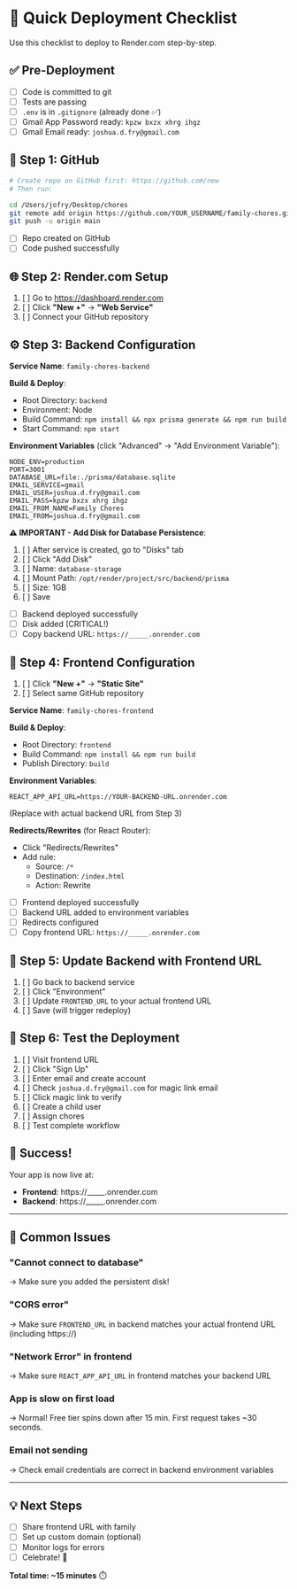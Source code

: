 # 🚀 Quick Deployment Checklist

Use this checklist to deploy to Render.com step-by-step.

## ✅ Pre-Deployment

- [ ] Code is committed to git
- [ ] Tests are passing
- [ ] `.env` is in `.gitignore` (already done ✅)
- [ ] Gmail App Password ready: `kpzw bxzx xhrg ihgz`
- [ ] Gmail Email ready: `joshua.d.fry@gmail.com`

## 📝 Step 1: GitHub

```bash
# Create repo on GitHub first: https://github.com/new
# Then run:

cd /Users/jofry/Desktop/chores
git remote add origin https://github.com/YOUR_USERNAME/family-chores.git
git push -u origin main
```

- [ ] Repo created on GitHub
- [ ] Code pushed successfully

## 🌐 Step 2: Render.com Setup

1. [ ] Go to https://dashboard.render.com
2. [ ] Click **"New +"** → **"Web Service"**
3. [ ] Connect your GitHub repository

## ⚙️ Step 3: Backend Configuration

**Service Name**: `family-chores-backend`

**Build & Deploy**:

- Root Directory: `backend`
- Environment: Node
- Build Command: `npm install && npx prisma generate && npm run build`
- Start Command: `npm start`

**Environment Variables** (click "Advanced" → "Add Environment Variable"):

```
NODE_ENV=production
PORT=3001
DATABASE_URL=file:./prisma/database.sqlite
EMAIL_SERVICE=gmail
EMAIL_USER=joshua.d.fry@gmail.com
EMAIL_PASS=kpzw bxzx xhrg ihgz
EMAIL_FROM_NAME=Family Chores
EMAIL_FROM=joshua.d.fry@gmail.com
```

**⚠️ IMPORTANT - Add Disk for Database Persistence**:

1. [ ] After service is created, go to "Disks" tab
2. [ ] Click "Add Disk"
3. [ ] Name: `database-storage`
4. [ ] Mount Path: `/opt/render/project/src/backend/prisma`
5. [ ] Size: 1GB
6. [ ] Save

- [ ] Backend deployed successfully
- [ ] Disk added (CRITICAL!)
- [ ] Copy backend URL: `https://_____.onrender.com`

## 🎨 Step 4: Frontend Configuration

1. [ ] Click **"New +"** → **"Static Site"**
2. [ ] Select same GitHub repository

**Service Name**: `family-chores-frontend`

**Build & Deploy**:

- Root Directory: `frontend`
- Build Command: `npm install && npm run build`
- Publish Directory: `build`

**Environment Variables**:

```
REACT_APP_API_URL=https://YOUR-BACKEND-URL.onrender.com
```

(Replace with actual backend URL from Step 3)

**Redirects/Rewrites** (for React Router):

- Click "Redirects/Rewrites"
- Add rule:
  - Source: `/*`
  - Destination: `/index.html`
  - Action: Rewrite

- [ ] Frontend deployed successfully
- [ ] Backend URL added to environment variables
- [ ] Redirects configured
- [ ] Copy frontend URL: `https://_____.onrender.com`

## 🔄 Step 5: Update Backend with Frontend URL

1. [ ] Go back to backend service
2. [ ] Click "Environment"
3. [ ] Update `FRONTEND_URL` to your actual frontend URL
4. [ ] Save (will trigger redeploy)

## 🧪 Step 6: Test the Deployment

1. [ ] Visit frontend URL
2. [ ] Click "Sign Up"
3. [ ] Enter email and create account
4. [ ] Check `joshua.d.fry@gmail.com` for magic link email
5. [ ] Click magic link to verify
6. [ ] Create a child user
7. [ ] Assign chores
8. [ ] Test complete workflow

## 🎉 Success!

Your app is now live at:

- **Frontend**: https://_____.onrender.com
- **Backend**: https://_____.onrender.com

---

## 🐛 Common Issues

### "Cannot connect to database"

→ Make sure you added the persistent disk!

### "CORS error"

→ Make sure `FRONTEND_URL` in backend matches your actual frontend URL (including https://)

### "Network Error" in frontend

→ Make sure `REACT_APP_API_URL` in frontend matches your backend URL

### App is slow on first load

→ Normal! Free tier spins down after 15 min. First request takes ~30 seconds.

### Email not sending

→ Check email credentials are correct in backend environment variables

---

## 💡 Next Steps

- [ ] Share frontend URL with family
- [ ] Set up custom domain (optional)
- [ ] Monitor logs for errors
- [ ] Celebrate! 🎉

**Total time: ~15 minutes** ⏱️

